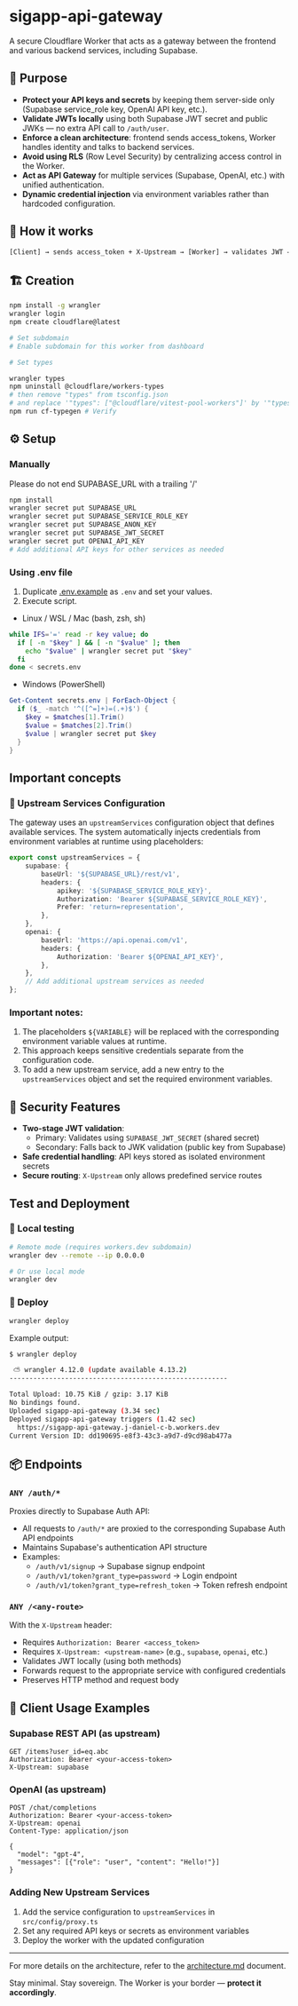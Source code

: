 # sigapp-api-gateway

A secure Cloudflare Worker that acts as a gateway between the frontend and various backend services, including Supabase.

## 🧠 Purpose

- **Protect your API keys and secrets** by keeping them server-side only (Supabase service_role key, OpenAI API key, etc.).
- **Validate JWTs locally** using both Supabase JWT secret and public JWKs — no extra API call to `/auth/user`.
- **Enforce a clean architecture**: frontend sends access_tokens, Worker handles identity and talks to backend services.
- **Avoid using RLS** (Row Level Security) by centralizing access control in the Worker.
- **Act as API Gateway** for multiple services (Supabase, OpenAI, etc.) with unified authentication.
- **Dynamic credential injection** via environment variables rather than hardcoded configuration.

## 🚀 How it works

```txt
[Client] → sends access_token + X-Upstream → [Worker] → validates JWT → forwards to appropriate service
```

## 🏗️ Creation

```bash
npm install -g wrangler
wrangler login
npm create cloudflare@latest

# Set subdomain
# Enable subdomain for this worker from dashboard

# Set types

wrangler types
npm uninstall @cloudflare/workers-types
# then remove "types" from tsconfig.json
# and replace '"types": ["@cloudflare/vitest-pool-workers"]' by '"types": ["@cloudflare/vitest-pool-workers"]'
npm run cf-typegen # Verify
```

## ⚙️ Setup

### Manually

Please do not end SUPABASE_URL with a trailing '/'

```bash
npm install
wrangler secret put SUPABASE_URL
wrangler secret put SUPABASE_SERVICE_ROLE_KEY
wrangler secret put SUPABASE_ANON_KEY
wrangler secret put SUPABASE_JWT_SECRET
wrangler secret put OPENAI_API_KEY
# Add additional API keys for other services as needed
```

### Using .env file

1. Duplicate [.env.example](.env.example) as `.env` and set your values.
2. Execute script.

- Linux / WSL / Mac (bash, zsh, sh)

```bash
while IFS='=' read -r key value; do
  if [ -n "$key" ] && [ -n "$value" ]; then
    echo "$value" | wrangler secret put "$key"
  fi
done < secrets.env
```

- Windows (PowerShell)

```ps1
Get-Content secrets.env | ForEach-Object {
  if ($_ -match '^([^=]+)=(.+)$') {
    $key = $matches[1].Trim()
    $value = $matches[2].Trim()
    $value | wrangler secret put $key
  }
}
```

## Important concepts

### 🔐 Upstream Services Configuration

The gateway uses an `upstreamServices` configuration object that defines available services. The system automatically injects credentials from environment variables at runtime using placeholders:

```typescript
export const upstreamServices = {
	supabase: {
		baseUrl: '${SUPABASE_URL}/rest/v1',
		headers: {
			apikey: '${SUPABASE_SERVICE_ROLE_KEY}',
			Authorization: 'Bearer ${SUPABASE_SERVICE_ROLE_KEY}',
			Prefer: 'return=representation',
		},
	},
	openai: {
		baseUrl: 'https://api.openai.com/v1',
		headers: {
			Authorization: 'Bearer ${OPENAI_API_KEY}',
		},
	},
	// Add additional upstream services as needed
};
```

### Important notes:

1. The placeholders `${VARIABLE}` will be replaced with the corresponding environment variable values at runtime.
2. This approach keeps sensitive credentials separate from the configuration code.
3. To add a new upstream service, add a new entry to the `upstreamServices` object and set the required environment variables.

## 🔐 Security Features

- **Two-stage JWT validation**:
  - Primary: Validates using `SUPABASE_JWT_SECRET` (shared secret)
  - Secondary: Falls back to JWK validation (public key from Supabase)
- **Safe credential handling**: API keys stored as isolated environment secrets
- **Secure routing**: `X-Upstream` only allows predefined service routes

## Test and Deployment

### 🧪 Local testing

```bash
# Remote mode (requires workers.dev subdomain)
wrangler dev --remote --ip 0.0.0.0

# Or use local mode
wrangler dev
```

### 🚢 Deploy

```bash
wrangler deploy
```

Example output:

```bash
$ wrangler deploy

 ⛅️ wrangler 4.12.0 (update available 4.13.2)
-------------------------------------------------------

Total Upload: 10.75 KiB / gzip: 3.17 KiB
No bindings found.
Uploaded sigapp-api-gateway (3.34 sec)
Deployed sigapp-api-gateway triggers (1.42 sec)
  https://sigapp-api-gateway.j-daniel-c-b.workers.dev
Current Version ID: dd190695-e8f3-43c3-a9d7-d9cd98ab477a
```

## 📦 Endpoints

### `ANY /auth/*`

Proxies directly to Supabase Auth API:

- All requests to `/auth/*` are proxied to the corresponding Supabase Auth API endpoints
- Maintains Supabase's authentication API structure
- Examples:
  - `/auth/v1/signup` → Supabase signup endpoint
  - `/auth/v1/token?grant_type=password` → Login endpoint
  - `/auth/v1/token?grant_type=refresh_token` → Token refresh endpoint

### `ANY /<any-route>`

With the `X-Upstream` header:

- Requires `Authorization: Bearer <access_token>`
- Requires `X-Upstream: <upstream-name>` (e.g., `supabase`, `openai`, etc.)
- Validates JWT locally (using both methods)
- Forwards request to the appropriate service with configured credentials
- Preserves HTTP method and request body

## 📱 Client Usage Examples

### Supabase REST API (as upstream)

```http
GET /items?user_id=eq.abc
Authorization: Bearer <your-access-token>
X-Upstream: supabase
```

### OpenAI (as upstream)

```http
POST /chat/completions
Authorization: Bearer <your-access-token>
X-Upstream: openai
Content-Type: application/json

{
  "model": "gpt-4",
  "messages": [{"role": "user", "content": "Hello!"}]
}
```

### Adding New Upstream Services

1. Add the service configuration to `upstreamServices` in `src/config/proxy.ts`
2. Set any required API keys or secrets as environment variables
3. Deploy the worker with the updated configuration

---

For more details on the architecture, refer to the [architecture.md](./docs/architecture.md) document.

Stay minimal. Stay sovereign.
The Worker is your border — **protect it accordingly**.
